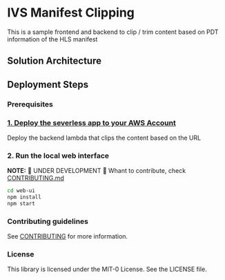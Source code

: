 # IVS Manifest Clipping 
This is a sample frontend and backend to clip / trim content based on PDT information of the HLS manifest

## Solution Architecture

## Deployment Steps

### Prerequisites

### [1. Deploy the severless app to your AWS Account](/serverless/README.md)
Deploy the backend lambda that clips the content based on the URL

### 2. Run the local web interface 

**NOTE:** 🚧 UNDER DEVELOPMENT 🚧
Whant to contribute, check [CONTRIBUTING.md](CONTRIBUTING.md)

```sh
cd web-ui
npm install
npm start
```

### Contributing guidelines
See [CONTRIBUTING](CONTRIBUTING.md) for more information.

### License
This library is licensed under the MIT-0 License. See the LICENSE file.


